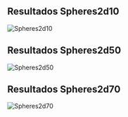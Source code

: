 ## Resultados Spheres2d10
![Spheres2d10](https://github.com/JLOS1505/Sem_IA_ll/assets/83027338/ebec2842-5163-4bd8-87a7-b8dcc350968d)
## Resultados Spheres2d50
![Spheres2d50](https://github.com/JLOS1505/Sem_IA_ll/assets/83027338/c82d1d30-5eca-4408-8f46-fd09b21834f3)
## Resultados Spheres2d70
![Spheres2d70](https://github.com/JLOS1505/Sem_IA_ll/assets/83027338/e7f747b5-4e59-499a-9300-fee2d0fde178)
